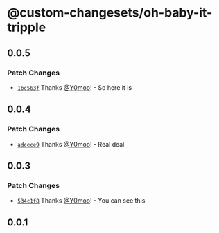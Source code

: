 # @custom-changesets/oh-baby-it-tripple

## 0.0.5

### Patch Changes

- [`1bc563f`](https://github.com/Y0moo/custom-changesets/commit/1bc563f68f5f2430c1907658318b4708ac3814b3) Thanks [@Y0moo](https://github.com/Y0moo)! - So here it is

## 0.0.4

### Patch Changes

- [`adcece9`](https://github.com/Y0moo/custom-changesets/commit/adcece90dbda3acd1fddad8baac17d7e80fcae3e) Thanks [@Y0moo](https://github.com/Y0moo)! - Real deal

## 0.0.3

### Patch Changes

- [`534c1f8`](https://github.com/Y0moo/custom-changesets/commit/534c1f8cdda777a232711e53ff2b3f050d573d49) Thanks [@Y0moo](https://github.com/Y0moo)! - You can see this

## 0.0.1
